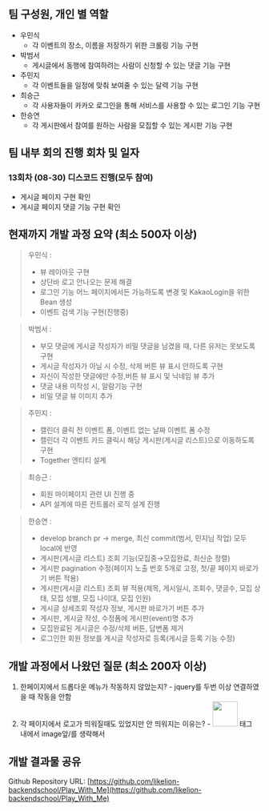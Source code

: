 ## 팀 구성원, 개인 별 역할

- 우민식
    - 각 이벤트의 장소, 이름을 저장하기 위한 크롤링 기능 구현
- 박범서
    - 게시글에서 동행에 참여하려는 사람이 신청할 수 있는 댓글 기능 구현
- 주민지
    - 각 이벤트들을 일정에 맞춰 보여줄 수 있는 달력 기능 구현
- 최승근
    - 각 사용자들이 카카오 로그인을 통해 서비스를 사용할 수 있는 로그인 기능 구현
- 한승연
    - 각 게시판에서 참여를 원하는 사람을 모집할 수 있는 게시판 기능 구현

## 팀 내부 회의 진행 회차 및 일자

 ### 13회차 (08-30) 디스코드 진행(모두 참여)</h3>

- 게시글 페이지 구현 확인
- 게시글 페이지 댓글 기능 구현 확인


   

## 현재까지 개발 과정 요약 (최소 500자 이상)
>우민식 : 
>- 뷰 레이아웃 구현
>- 상단바 로고 안나오는 문제 해결
>- 로그인 기능 어느 페이지에서든 가능하도록 변경 및 KakaoLogin을 위한 Bean 생성
>- 이벤트 검색 기능 구현(진행중)

>박범서 : 
>- 부모 댓글에 게시글 작성자가 비밀 댓글을 남겼을 때, 다른 유저는 못보도록 구현
>- 게시글 작성자가 아닐 시 수정, 삭제 버튼 뷰 표시 안하도록 구현
>- 자신이 작성한 댓글에만 수정,버튼 뷰 표시 및 닉네임 뷰 추가
>- 댓글 내용 미작성 시, 알람기능 구현
>- 비밀 댓글 뷰 이미지 추가 

>주민지 : 
>- 캘린더 클릭 전 이벤트 폼, 이벤트 없는 날짜 이벤트 폼 수정
>- 캘린더 각 이벤트 카드 클릭시 해당 게시판(게시글 리스트)으로 이동하도록 구현
>- Together 엔티티 설계 

>최승근 : 
> - 회원 마이페이지 관련 UI 진행 중
> - API 설계에 따른 컨트롤러 로직 설계 진행

>한승연 : 
>- develop branch pr → merge, 최신 commit(범서, 민지님 작업) 모두 local에 반영
>- 게시판(게시글 리스트) 조회 기능(모집중→모집완료, 최신순 정렬)
>- 게시판 pagination 수정(페이지 노출 번호 5개로 고정, 첫/끝 페이지 바로가기 버튼 적용)
>- 게시판(게시글 리스트) 조회 뷰 적용(제목, 게시일시, 조회수, 댓글수, 모집 상태, 모집 성별, 모집 나이대, 모집 인원)
>- 게시글 상세조회 작성자 정보, 게시판 바로가기 버튼 추가
>- 게시판, 게시글 작성, 수정폼에 게시판(event)명 추가
>- 모집완료된 게시글은 수정/삭제 버튼, 답변폼 제거
>- 로그인한 회원 정보를 게시글 작성자로 등록(게시글 등록 기능 수정)


## 개발 과정에서 나왔던 질문 (최소 200자 이상)

1. 한페이지에서 드롭다운 메뉴가 작동하지 않았는지? - jquery를 두번 이상 연결하였을 때 작동을 안함
2. 각 페이지에서 로고가 띄워질때도 있었지만 안 띄워지는 이유는? - <img src="/image/logo.png" height="50px" > 태그 내에서 image앞/를 생략해서


## 개발 결과물 공유

Github Repository URL: [https://github.com/likelion-backendschool/Play_With_Me](https://github.com/likelion-backendschool/Play_With_Me)
